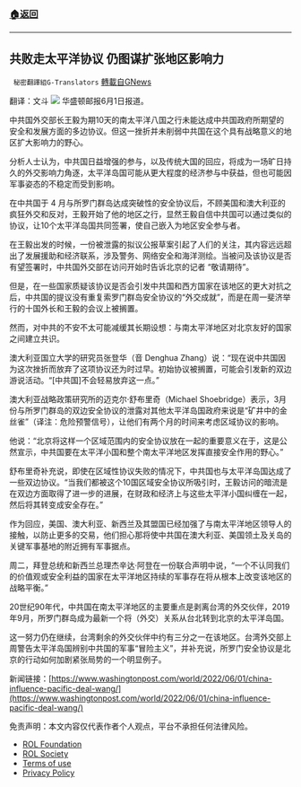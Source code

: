 ###  [:house:返回](README.md)
---


## 共败走太平洋协议 仍图谋扩张地区影响力
` 秘密翻譯組G-Translators` [轉載自GNews](https://gnews.org/zh-hans/2650217/)

翻译：文斗
 ![](https://assets.gnews.org/wp-content/uploads/2022/06/a_1654174825.jpg) 
华盛顿邮报6月1日报道。
 
中共国外交部长王毅为期10天的南太平洋八国之行未能达成中共国政府所期望的安全和发展方面的多边协议。但这一挫折并未削弱中共国在这个具有战略意义的地区扩大影响力的野心。
 
分析人士认为，中共国日益增强的参与，以及传统大国的回应，将成为一场旷日持久的外交影响力角逐，太平洋岛国可能从更大程度的经济参与中获益，但也可能因军事姿态的不稳定而受到影响。
 
在中共国于 4 月与所罗门群岛达成突破性的安全协议后，不顾美国和澳大利亚的疯狂外交和反对，王毅开始了他的地区之行，显然王毅自信中共国可以通过类似的协议，让10个太平洋岛国共同签署，使自己嵌入为地区安全参与者。
 
在王毅出发的时候，一份被泄露的拟议公报草案引起了人们的关注，其内容远远超出了发展援助和经济联系，涉及警务、网络安全和海洋测绘。当被问及该协议是否有望签署时，中共国外交部在访问开始时告诉北京的记者 “敬请期待”。
 
但是，在一些国家质疑该协议是否会引发中共国和西方国家在该地区的更大对抗之后，中共国的提议没有重复索罗门群岛安全协议的“外交成就”，而是在周一斐济举行的十国外长和王毅的会议上被搁置。
 
然而，对中共的不安不太可能减缓其长期设想：与南太平洋地区对北京友好的国家之间建立共识。
 
澳大利亚国立大学的研究员张登华（音 Denghua Zhang）说：“现在说中共国因为这次挫折而放弃了这项协议还为时过早。初始协议被搁置，可能会引发新的双边游说活动。“[中共国]不会轻易放弃这一点。”
 
澳大利亚战略政策研究所的迈克尔·舒布里奇（Michael Shoebridge）表示，3月份与所罗门群岛的双边安全协议的泄露对其他太平洋岛国政府来说是“矿井中的金丝雀”（译注：危险预警信号），让他们有两个月的时间来考虑区域协议的影响。
 
他说：“北京将这样一个区域范围内的安全协议放在一起的重要意义在于，这是公然宣示，中共国要在太平洋小国和整个南太平洋地区发挥直接安全作用的野心。”
 
舒布里奇补充说，即使在区域性协议失败的情况下，中共国也与太平洋岛国达成了一些双边协议。“当我们都被这个10国区域安全协议所吸引时，王毅访问的暗流是在双边方面取得了进一步的进展，在财政和经济上与这些太平洋小国纠缠在一起，然后将其转变成安全存在。”
 
作为回应，美国、澳大利亚、新西兰及其盟国已经加强了与南太平洋地区领导人的接触，以防止更多的交易，他们担心那将使中共国在澳大利亚、美国领土及关岛的关键军事基地的附近拥有军事据点。
 
周二，拜登总统和新西兰总理杰辛达·阿登在一份联合声明中说，“一个不认同我们的价值观或安全利益的国家在太平洋地区持续的军事存在将从根本上改变该地区的战略平衡。”
 
20世纪90年代，中共国在南太平洋地区的主要重点是剥离台湾的外交伙伴，2019年9月，所罗门群岛成为最新一个将（外交）关系从台北转到北京的太平洋岛国。
 
这一努力仍在继续，台湾剩余的外交伙伴中约有三分之一在该地区。台湾外交部上周警告太平洋岛国辨别中共国的军事“冒险主义”，并补充说，所罗门安全协议是北京的行动如何加剧紧张局势的一个明显例子。
 
新闻链接：[https://www.washingtonpost.com/world/2022/06/01/china-influence-pacific-deal-wang/](https://www.washingtonpost.com/world/2022/06/01/china-influence-pacific-deal-wang/)

免责声明：本文内容仅代表作者个人观点，平台不承担任何法律风险。
  
- [ROL Foundation](https://rolfoundation.org/)
- [ROL Society](https://rolsociety.org/)
- [Terms of use](https://gnews.org/terms-of-use-3/)
- [Privacy Policy](https://gnews.org/privacy-policy/)
